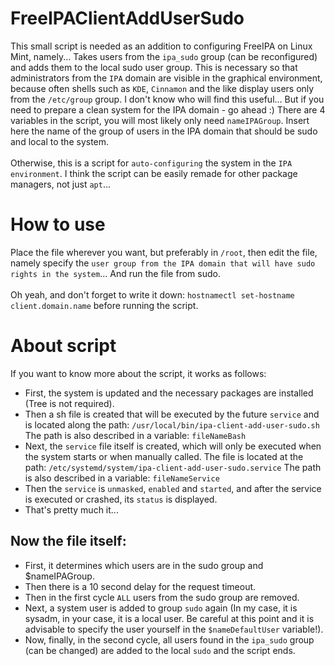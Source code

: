 # FreeIPAClientAddUserSudo
This small script is needed as an addition to configuring FreeIPA on Linux Mint, namely... Takes users from the `ipa_sudo` group (can be reconfigured) and adds them to the local sudo user group.
This is necessary so that administrators from the `IPA` domain are visible in the graphical environment, because often shells such as `KDE`, `Cinnamon` and the like display users only from the `/etc/group` group.
I don't know who will find this useful... But if you need to prepare a clean system for the IPA domain - go ahead :)
There are 4 variables in the script, you will most likely only need `nameIPAGroup`.
Insert here the name of the group of users in the IPA domain that should be sudo and local to the system. </br>
</br>Otherwise, this is a script for `auto-configuring` the system in the `IPA environment`. I think the script can be easily remade for other package managers, not just `apt`...</br>

# How to use
Place the file wherever you want, but preferably in `/root`, then edit the file, namely specify the `user group from the IPA domain that will have sudo rights in the system`... And run the file from sudo. </br>
</br>
Oh yeah, and don't forget to write it down: `hostnamectl set-hostname client.domain.name` before running the script.

# About script
If you want to know more about the script, it works as follows: </br>
- First, the system is updated and the necessary packages are installed (Tree is not required).
- Then a sh file is created that will be executed by the future `service` and is located along the path: `/usr/local/bin/ipa-client-add-user-sudo.sh` The path is also described in a variable: `fileNameBash`
- Next, the `service` file itself is created, which will only be executed when the system starts or when manually called. The file is located at the path: `/etc/systemd/system/ipa-client-add-user-sudo.service` The path is also described in a variable: `fileNameService`
- Then the `service` is `unmasked`, `enabled` and `started`, and after the service is executed or crashed, its `status` is displayed.
- That's pretty much it...
## Now the file itself:
  - First, it determines which users are in the sudo group and $nameIPAGroup.
  - Then there is a 10 second delay for the request timeout.
  - Then in the first cycle `ALL` users from the sudo group are removed.
  - Next, a system user is added to group `sudo` again (In my case, it is sysadm, in your case, it is a local user. Be careful at this point and it is advisable to specify the user yourself in the `$nameDefaultUser` variable!).
  - Now, finally, in the second cycle, all users found in the `ipa_sudo` group (can be changed) are added to the local `sudo` and the script ends.
